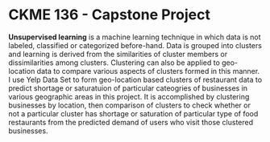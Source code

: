 # CKME 136 - Capstone Project
**Unsupervised learning** is a machine learning technique in which data is not labeled, classified or categorized before-hand. Data is grouped into clusters and learning is derived from the similarities of cluster members or dissimilarities among clusters.
Clustering can also be applied to geo-location data to compare various aspects of clusters formed in this manner.
I use Yelp Data Set to form geo-location based clusters of restaurant data to predict shortage or saturatuion of particular cateogries of businesses in various geographic areas in this project.
It is accomplished by clustering businesses by location, then comparison of clusters to check whether or not a particular cluster has shortage or saturation of particular type of food restaurants from the predicted demand of users who visit those clustered businesses.
